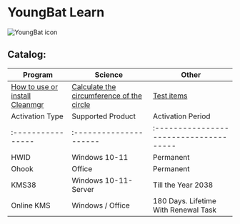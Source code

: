 # YoungBat Learn
![YoungBat icon](https://youngbat.us.kg/favicon.ico)
## Catalog:
| Program | Science | Other |
| ------------ | ------------ | ----------- |
|[How to use or install Cleanmgr](https://youngbat.us.kg/docs/program/use-or-install-cleanmgr)|[Calculate the circumference of the circle](https://youngbat.us.kg/docs/science/Calculate-the-circumference-of-the-circle)| [Test items](https://youngbat.us.kg/docs/items/test/)
| Activation Type | Supported Product    | Activation Period                    | Is Internet Needed? |
|:----------------|:---------------------|:-------------------------------------|:--------------------|
| HWID            | Windows 10-11        | Permanent                            | Yes                 |
| Ohook           | Office               | Permanent                            | No                  |
| KMS38           | Windows 10-11-Server | Till the Year 2038                   | No                  |
| Online KMS      | Windows / Office     | 180 Days. Lifetime With Renewal Task | Yes                 |
